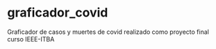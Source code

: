 # graficador_covid
Graficador de casos y muertes de covid realizado como proyecto final curso IEEE-ITBA
